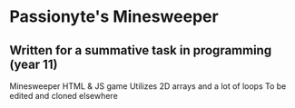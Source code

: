 # Passionyte's Minesweeper
## Written for a summative task in programming (year 11)

Minesweeper HTML &amp; JS game
Utilizes 2D arrays and a lot of loops
To be edited and cloned elsewhere
